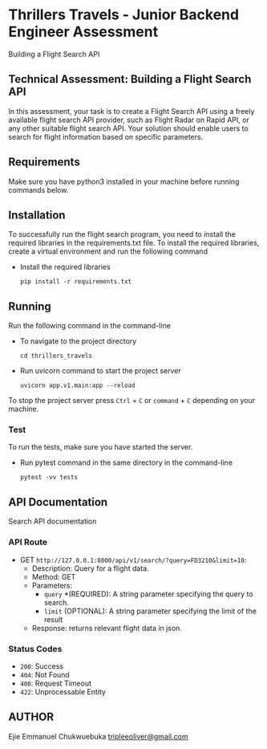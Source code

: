 # Thrillers Travels - Junior Backend Engineer Assessment

Building a Flight Search API

## Technical Assessment: Building a Flight Search API

In this assessment, your task is to create a Flight Search API using a freely available flight search API provider, such as Flight Radar on Rapid API, or any other suitable flight search API. Your solution should enable users to search for flight information based on specific parameters.

## Requirements

Make sure you have python3 installed in your machine before running commands below.

## Installation

To successfully run the flight search program, you need to install the required libraries in the requirements.txt file. To install the required libraries, create a virtual environment and run the following command

- Install the required libraries

  ``
  pip install -r requirements.txt
  ``

## Running

Run the following command in the command-line

- To navigate to the project directory

  ``
  cd thrillers_travels
  ``

- Run uvicorn command to start the project server

  ``
  uvicorn app.v1.main:app --reload
  ``

To stop the project server press ``Ctrl`` + ``C`` or ``command`` + ``C`` depending on your machine.

### Test

To run the tests, make sure you have started the server.

- Run pytest command in the same directory in the command-line

  ``
  pytest -vv tests
  ``

## API Documentation

Search API documentation

### API Route

- GET ```http://127.0.0.1:8000/api/v1/search/?query=FD3210&limit=10```:
  - Description: Query for a flight data.
  - Method: GET
  - Parameters:
    - ``query`` *(REQUIRED): A string parameter specifying the query to search.
    - ``limit`` (OPTIONAL): A string parameter specifying the limit of the result
  - Response: returns relevant flight data in json.

### Status Codes

- ``200``: Success
- ``404``: Not Found
- ``408``: Request Timeout
- ``422``: Unprocessable Entity

## AUTHOR

Ejie Emmanuel Chukwuebuka <tripleeoliver@gmail.com>
